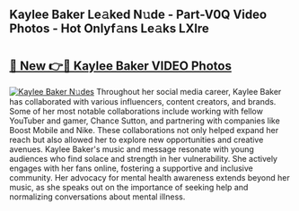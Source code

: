 ## Kaylee Baker Le𝚊ked N𝚞de - Part-V0Q Video Photos - Hot Onlyf𝚊ns Le𝚊ks LXlre

# <h2><a href="http://ab78845.deff.icu/?id=Kaylee+Baker">🔗 New 👉🔴 Kaylee Baker VIDEO Photos</a></h2>

[![Kaylee Baker N𝚞des](https://i.imgur.com/rIISA9y.gif)](http://ab78845.deff.icu/?id=Kaylee+Baker)
Throughout her social media career, Kaylee Baker has collaborated with various influencers, content creators, and brands. Some of her most notable collaborations include working with fellow YouTuber and gamer, Chance Sutton, and partnering with companies like Boost Mobile and Nike. These collaborations not only helped expand her reach but also allowed her to explore new opportunities and creative avenues. Kaylee Baker's music and message resonate with young audiences who find solace and strength in her vulnerability. She actively engages with her fans online, fostering a supportive and inclusive community. Her advocacy for mental health awareness extends beyond her music, as she speaks out on the importance of seeking help and normalizing conversations about mental illness.
